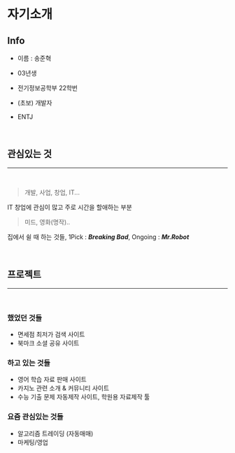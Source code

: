 # 자기소개

## Info

- 이름 : 송준혁

- 03년생 


- 전기정보공학부 22학번


- (초보) 개발자

- ENTJ

<br />

## 관심있는 것
---
<br />

> 개발, 사업, 창업, IT...

IT 창업에 관심이 많고 주로 시간을 할애하는 부분

> 미드, 영화(명작)..

집에서 쉴 때 하는 것들, 1Pick : _**Breaking Bad**_, Ongoing : _**Mr.Robot**_

<br />

## 프로젝트
---
<br />

### 했었던 것들
- 면세점 최저가 검색 사이트
- 북마크 소셜 공유 사이트 

### 하고 있는 것들
- 영어 학습 자료 판매 사이트
- 카지노 관련 소개 & 커뮤니티 사이트
- 수능 기출 문제 자동제작 사이트, 학원용 자료제작 툴

### 요즘 관심있는 것들
- 알고리즘 트레이딩 (자동매매)
- 마케팅/영업


